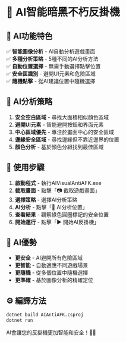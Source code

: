# 🤖 AI智能暗黑不朽反掛機

## 🚀 AI功能特色

✅ **智能圖像分析** - AI自動分析遊戲畫面\
✅ **多種分析策略** - 5種不同的AI分析方法\
✅ **自動位置選擇** - 無需手動選擇點擊位置\
✅ **安全區識別** - 避開UI元素和危險區域\
✅ **隨機點擊** - 從AI建議位置中隨機選擇

## 🧠 AI分析策略

1. **安全空白區域** - 尋找大面積相似顏色區域
2. **避開UI元素** - 智能避開按鈕和界面元素
3. **中心區域優先** - 專注於畫面中心的安全區域
4. **邊緣安全區域** - 尋找邊緣但不靠近邊界的位置
5. **顏色分析** - 基於顏色分組找到最佳區域

## 📖 使用步驟

1. **啟動程式** - 執行AIVisualAntiAFK.exe
2. **截取畫面** - 點擊「📷 截取遊戲畫面」
3. **選擇策略** - 選擇AI分析策略
4. **AI分析** - 點擊「🤖 AI分析位置」
5. **查看結果** - 觀察綠色圓圈標記的安全位置
6. **開始運行** - 點擊「▶️ 開始AI反掛機」

## 🎯 AI優勢

- **更安全** - AI避開所有危險區域
- **更智能** - 自動適應不同遊戲場景
- **更隨機** - 從多個位置中隨機選擇
- **更準確** - 基於圖像分析的精確定位

## ⚙️ 編譯方法

```bash
dotnet build AIAntiAFK.csproj
dotnet run
```

AI會讓您的反掛機更加智能和安全！🤖✨
